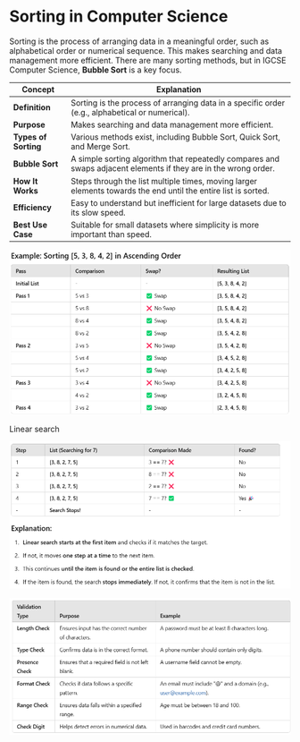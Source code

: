 # Sorting in Computer Science  

Sorting is the process of arranging data in a meaningful order, such as alphabetical order or numerical sequence. This makes searching and data management more efficient. There are many sorting methods, but in IGCSE Computer Science, **Bubble Sort** is a key focus.  

| **Concept**       | **Explanation** |
|-------------------|----------------|
| **Definition**    | Sorting is the process of arranging data in a specific order (e.g., alphabetical or numerical). |
| **Purpose**      | Makes searching and data management more efficient. |
| **Types of Sorting** | Various methods exist, including Bubble Sort, Quick Sort, and Merge Sort. |
| **Bubble Sort**   | A simple sorting algorithm that repeatedly compares and swaps adjacent elements if they are in the wrong order. |
| **How It Works**  | Steps through the list multiple times, moving larger elements towards the end until the entire list is sorted. |
| **Efficiency**    | Easy to understand but inefficient for large datasets due to its slow speed. |
| **Best Use Case** | Suitable for small datasets where simplicity is more important than speed. |  

<p align="center">
  <img src="https://github.com/DeniCastro/CompSciAEA/blob/ProgramDevelopmentCycle/Example%20Sorting%201.png" alt="Sorting Example">
</p>  

Linear search  

<p align="center">
  <img src="https://github.com/DeniCastro/CompSciAEA/blob/ProgramDevelopmentCycle/Linear%20search%20in%20a%20bubble%20sort%20format.png" alt="Linear search in a bubble sort format">
</p>  

<p align="center">
  <img src="https://github.com/DeniCastro/CompSciAEA/blob/ProgramDevelopmentCycle/Validation%20check.png" alt="Validation types">
</p>    
